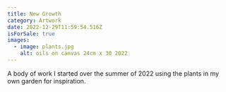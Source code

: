 ```yaml
---
title: New Growth
category: Artwork
date: 2022-12-29T11:59:54.516Z
isForSale: true
images:
  - image: plants.jpg
    alt: oils on canvas 24cm x 30 2022
---
```

A body of work I started over the summer of 2022 using the plants in my own garden for inspiration.